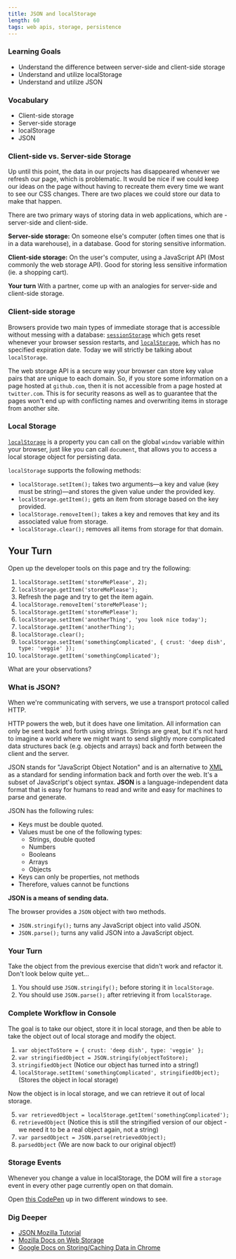 ```yaml
---
title: JSON and localStorage
length: 60
tags: web apis, storage, persistence
---
```


### Learning Goals
- Understand the difference between server-side and client-side storage
- Understand and utilize localStorage
- Understand and utilize JSON

### Vocabulary

- Client-side storage
- Server-side storage
- localStorage
- JSON

### Client-side vs. Server-side Storage

Up until this point, the data in our projects has disappeared whenever we refresh our page, which is problematic. It would be nice if we could keep our ideas on the page without having to recreate them every time we want to see our CSS changes. There are two places we could store our data to make that happen.

There are two primary ways of storing data in web applications, which are - server-side and client-side.

**Server-side storage:** On someone else's computer (often times one that is in a data warehouse), in a database. Good for storing sensitive information.

**Client-side storage:** On the user's computer, using a JavaScript API (Most commonly the web storage API). Good for storing less sensitive information (ie. a shopping cart).

**Your turn** With a partner, come up with an analogies for server-side and client-side storage.

### Client-side storage

Browsers provide two main types of immediate storage that is accessible without messing with a database: [`sessionStorage`][ss-mdn] which gets reset whenever your browser session restarts, and [`localStorage`][ls-mdn], which has no specified expiration date. Today we will strictly be talking about `localStorage`.

The web storage API is a secure way your browser can store key value pairs that are unique to each domain. So, if you store some information on a page hosted at `github.com`, then it is not accessible from a page hosted at `twitter.com`. This is for security reasons as well as to guarantee that the pages won't end up with conflicting names and overwriting items in storage from another site. 

### Local Storage 

[`localStorage`][ls-mdn] is a property you can call on the global `window` variable within your browser, just like you can call `document`, that allows you to access a local storage object for persisting data.

`localStorage` supports the following methods:

- `localStorage.setItem();` takes two arguments—a key and value (key must be string)—and stores the given value under the provided key.
- `localStorage.getItem();` gets an item from storage based on the key provided.
- `localStorage.removeItem();` takes a key and removes that key and its associated value from storage.
- `localStorage.clear();` removes all items from storage for that domain.

[ls-mdn]: https://developer.mozilla.org/en-US/docs/Web/API/Window/localStorage
[ss-mdn]: https://developer.mozilla.org/en-US/docs/Web/API/Window/sessionStorage
[gs-mdn]: https://developer.mozilla.org/en-US/docs/Web/API/Window/globalStorage

## Your Turn

Open up the developer tools on this page and try the following:

1. `localStorage.setItem('storeMePlease', 2);`
2. `localStorage.getItem('storeMePlease');`
3. Refresh the page and try to get the item again.
4. `localStorage.removeItem('storeMePlease');`
5. `localStorage.getItem('storeMePlease');`
6. `localStorage.setItem('anotherThing', 'you look nice today');`
7. `localStorage.getItem('anotherThing');`
8. `localStorage.clear();`
9. `localStorage.setItem('somethingComplicated', { crust: 'deep dish', type: 'veggie' });`
10. `localStorage.getItem('somethingComplicated');`

What are your observations?

### What is JSON?

When we're communicating with servers, we use a transport protocol called HTTP.

HTTP powers the web, but it does have one limitation. All information can only be sent back and forth using strings. Strings are great, but it's not hard to imagine a world where we might want to send slightly more complicated data structures back (e.g. objects and arrays) back and forth between the client and the server.

JSON stands for "JavaScript Object Notation" and is an alternative to [XML](https://gist.github.com/stevekinney/210a7fb9c9b3c0be2e53) as a standard for sending information back and forth over the web. It's a subset of JavaScript's object syntax. **JSON** is a language-independent data format that is easy for humans to read and write and easy for machines to parse and generate.

JSON has the following rules:

- Keys must be double quoted.
- Values must be one of the following types:
    - Strings, double quoted
    - Numbers
    - Booleans
    - Arrays
    - Objects
- Keys can only be properties, not methods  
- Therefore, values cannot be functions  

**JSON is a means of sending data.**

The browser provides a `JSON` object with two methods.

- `JSON.stringify();` turns any JavaScript object into valid JSON.
- `JSON.parse();` turns any valid JSON into a JavaScript object.

### Your Turn

Take the object from the previous exercise that didn't work and refactor it. Don't look below quite yet...

1. You should use `JSON.stringify();` before storing it in `localStorage`.
2. You should use `JSON.parse();` after retrieving it from `localStorage`.

### Complete Workflow in Console

The goal is to take our object, store it in local storage, and then be able to take the object out of local storage and modify the object.

1. `var objectToStore = { crust: 'deep dish', type: 'veggie' };`
2. `var stringifiedObject = JSON.stringify(objectToStore);`
3. `stringifiedObject` (Notice our object has turned into a string!)
4. `localStorage.setItem('somethingComplicated', stringifiedObject);` (Stores the object in local storage)

Now the object is in local storage, and we can retrieve it out of local storage.

5. `var retrievedObject = localStorage.getItem('somethingComplicated');`
6. `retrievedObject` (Notice this is still the stringified version of our object - we need it to be a real object again, not a string)
7. `var parsedObject = JSON.parse(retrievedObject);`
8. `parsedObject` (We are now back to our original object!)

### Storage Events

Whenever you change a value in localStorage, the DOM will fire a `storage` event in every other page currently open on that domain.

Open [this CodePen](http://codepen.io/team/turing/pen/xOYdBG) up in two different windows to see.  

### Dig Deeper
* [JSON Mozilla Tutorial](https://developer.mozilla.org/en-US/docs/Learn/JavaScript/Objects/JSON)
* [Mozilla Docs on Web Storage](https://developer.mozilla.org/en-US/docs/Web/API/Web_Storage_API/Using_the_Web_Storage_API) 
* [Google Docs on Storing/Caching Data in Chrome](https://developers.google.com/web/tools/chrome-devtools/manage-data/local-storage)
